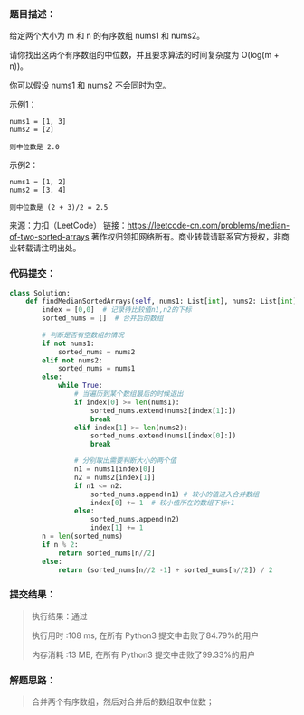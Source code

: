 ### 题目描述：

给定两个大小为 m 和 n 的有序数组 nums1 和 nums2。

请你找出这两个有序数组的中位数，并且要求算法的时间复杂度为 O(log(m + n))。

你可以假设 nums1 和 nums2 不会同时为空。

示例1：

```
nums1 = [1, 3]
nums2 = [2]

则中位数是 2.0
```

示例2：

```
nums1 = [1, 2]
nums2 = [3, 4]

则中位数是 (2 + 3)/2 = 2.5
```



来源：力扣（LeetCode）
链接：https://leetcode-cn.com/problems/median-of-two-sorted-arrays
著作权归领扣网络所有。商业转载请联系官方授权，非商业转载请注明出处。

### 代码提交：

```python
class Solution:
    def findMedianSortedArrays(self, nums1: List[int], nums2: List[int]) -> float:
        index = [0,0]  # 记录待比较值n1,n2的下标
        sorted_nums = []  # 合并后的数组
        
        # 判断是否有空数组的情况
        if not nums1:
            sorted_nums = nums2
        elif not nums2:
            sorted_nums = nums1
        else:
            while True:
                # 当遍历到某个数组最后的时候退出
                if index[0] >= len(nums1):
                    sorted_nums.extend(nums2[index[1]:])
                    break
                elif index[1] >= len(nums2):
                    sorted_nums.extend(nums1[index[0]:])
                    break

                # 分别取出需要判断大小的两个值
                n1 = nums1[index[0]]
                n2 = nums2[index[1]]
                if n1 <= n2:
                    sorted_nums.append(n1) # 较小的值进入合并数组
                    index[0] += 1  # 较小值所在的数组下标+1
                else:
                    sorted_nums.append(n2)
                    index[1] += 1
		n = len(sorted_nums)
        if n % 2:
            return sorted_nums[n//2]
        else:
            return (sorted_nums[n//2 -1] + sorted_nums[n//2]) / 2
```

### 提交结果：

>执行结果：通过
>
>执行用时 :108 ms, 在所有 Python3 提交中击败了84.79%的用户
>
>内存消耗 :13 MB, 在所有 Python3 提交中击败了99.33%的用户

### 解题思路：

>合并两个有序数组，然后对合并后的数组取中位数；
>
>